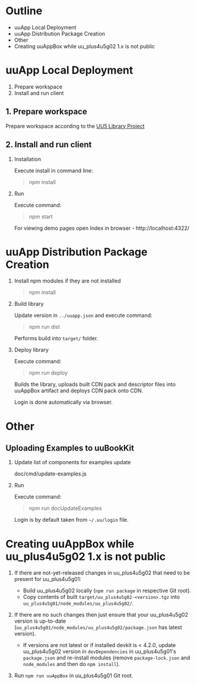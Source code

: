# Outline

- uuApp Local Deployment
- uuApp Distribution Package Creation
- Other
- Creating uuAppBox while uu_plus4u5g02 1.x is not public

# uuApp Local Deployment

1. Prepare workspace
2. Install and run client

## 1. Prepare workspace

Prepare workspace according to the [UU5 Library Project](https://uuos9.plus4u.net/uu-bookkitg01-main/78462435-e884539c8511447a977c7ff070e7f2cf/book/page?code=86405422)

## 2. Install and run client

1. Installation

    Execute install in command line:

    > npm install

2. Run

    Execute command:

    > npm start

    For viewing demo pages open Index in browser - http://localhost:4322/

# uuApp Distribution Package Creation

1. Install npm modules if they are not installed

    > npm install

2. Build library

    Update version in `../uuapp.json` and execute command:

    > npm run dist

    Performs build into `target/` folder.

3. Deploy library

    Execute command:

    > npm run deploy

    Builds the library, uploads built CDN pack and descriptor
    files into uuAppBox artifact and deploys CDN pack onto CDN.

    Login is done automatically via browser.

# Other

## Uploading Examples to uuBookKit

1. Update list of components for examples update

    doc/cmd/update-examples.js

2. Run

    Execute command:

    > npm run docUpdateExamples

    Login is by default taken from `~/.uu/login` file.

# Creating uuAppBox while uu_plus4u5g02 1.x is not public

1. If there are not-yet-released changes in uu_plus4u5g02 that need to be present for uu_plus4u5g01:

    - Build uu_plus4u5g02 locally (`npm run package` in respective Git root).
    - Copy contents of built `target/uu_plus4u5g02-<version>.tgz` into `uu_plus4u5g01/node_modules/uu_plus4u5g02/`.

2. If there are no such changes then just ensure that your uu_plus4u5g02 version is up-to-date (`uu_plus4u5g01/node_modules/uu_plus4u5g02/package.json` has latest version).

    - If versions are not latest or if installed devkit is &lt; 4.2.0, update uu_plus4u5g02 version in `devDependencies` in uu_plus4u5g01's `package.json` and re-install modules (remove `package-lock.json` and `node_modules` and then do `npm install`).

3. Run `npm run uuAppBox` in uu_plus4u5g01 Git root.
